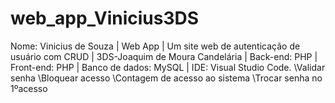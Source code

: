 # web_app_Vinicius3DS
Nome: Vinicius de Souza | Web App | Um site web de autenticação de usuário com CRUD | 3DS-Joaquim de Moura Candelária | Back-end: PHP | Front-end: PHP | Banco de dados: MySQL | IDE: Visual Studio Code.
\Validar senha
\Bloquear acesso
\Contagem de acesso ao sistema
\Trocar senha no 1ºacesso